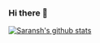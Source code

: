 ### Hi there 👋

<!--
**Saransh-cpp/Saransh-cpp** is a ✨ _special_ ✨ repository because its `README.md` (this file) appears on your GitHub profile.

Here are some ideas to get you started:

- 🔭 I’m currently working on ...
- 🌱 I’m currently learning ...
- 👯 I’m looking to collaborate on ...
- 🤔 I’m looking for help with ...
- 💬 Ask me about ...
- 📫 How to reach me: ...
- 😄 Pronouns: ...
- ⚡ Fun fact: ...
-->

[![Saransh's github stats](https://github-readme-stats.vercel.app/api?username=Saransh-cpp&count_private=true&show_icons=true&include_all_commits=true)](https://github.com/Saransh-cpp/github-readme-stats)


